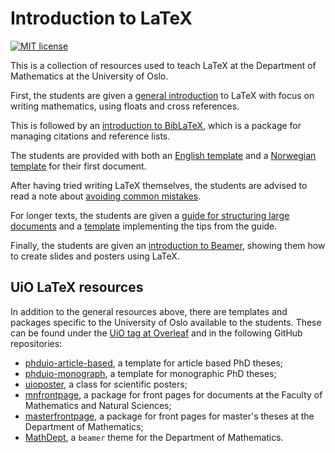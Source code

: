 # Introduction to LaTeX

[![MIT license](https://img.shields.io/badge/license-MIT-green.svg)](LICENSE)

This is a collection of resources used to teach LaTeX at the Department of Mathematics at the University of Oslo.

First,
the students are given a [general introduction](latex) to LaTeX
with focus on writing mathematics, using floats and cross references.

This is followed by an [introduction to BibLaTeX](biblatex.md),
which is a package for managing citations and reference lists.

The students are provided with both an [English template](template.tex) and a [Norwegian template](mal.tex) for their first document.

After having tried writing LaTeX themselves,
the students are advised to read a note about [avoiding common mistakes](common-mistakes.md).

For longer texts,
the students are given a [guide for structuring large documents](large-documents.md)
and a [template](starting-kit) implementing the tips from the guide.

Finally,
the students are given an [introduction to Beamer](beamer),
showing them how to create slides and posters using LaTeX.

## UiO LaTeX resources

In addition to the general resources above,
there are templates and packages specific to the University of Oslo
available to the students.
These can be found under the [UiO tag at Overleaf](https://www.overleaf.com/gallery/tagged/uio)
and in the following GitHub repositories:
* [phduio-article-based](https://github.com/martinhelso/phduio-article-based), a template for article based PhD theses;
* [phduio-monograph](https://github.com/martinhelso/phduio-monograph), a template for monographic PhD theses;
* [uioposter](https://github.com/martinhelso/uioposter), a class for scientific posters;
* [mnfrontpage](https://github.com/martinhelso/mnfrontpage), a package for front pages for documents at the Faculty of Mathematics and Natural Sciences;
* [masterfrontpage](https://github.com/martinhelso/masterfrontpage), a package for front pages for master's theses at the Department of Mathematics;
* [MathDept](https://github.com/martinhelso/MathDept), a `beamer` theme for the Department of Mathematics.
